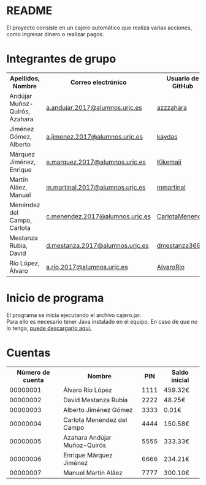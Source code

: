 # README
<p> El proyecto consiste en un cajero automático que realiza varias acciones, como ingresar dinero o realizar pagos.</p>

<h1 align="left">Integrantes de grupo</h1>
<table class="egt">
  <tr>
    <th>Apellidos, Nombre</th>
    <th>Correo electrónico</th>
    <th>Usuario de GitHub</th>
  </tr>
  <tr>
    <td>Andújar Muñoz-Quirós, Azahara</td>
    <td><a href="mailto: a.andujar.2017@alumnos.urjc.es"> a.andujar.2017@alumnos.urjc.es </a></td>
    <td><a href="https://github.com/azzzahara"> azzzahara </a></td>
  </tr>
  <tr>
    <td>Jiménez Gómez, Alberto</td>
    <td><a href="mailto: a.jimenez.2017@alumnos.urjc.es"> a.jimenez.2017@alumnos.urjc.es </a></td>
    <td><a href="https://github.com/kaydas"> kaydas </a></td></td>
  </tr>
  <tr>
    <td>Márquez Jiménez, Enrique</td>
    <td><a href="mailto: e.marquez.2017@alumnos.urjc.es"> e.marquez.2017@alumnos.urjc.es </a></td>
    <td><a href="https://github.com/Kikemaji"> Kikemaji </a></td></td>
  </tr>
    <tr>
    <td>Martín Aláez, Manuel</td>
    <td><a href="mailto: m.martinal.2017@alumnos.urjc.es"> m.martinal.2017@alumnos.urjc.es </a></td>
    <td><a href="https://github.com/mmartinal"> mmartinal </a></td></td>
  </tr>
  <tr>
    <td>Menéndez del Campo, Carlota</td>
    <td><a href="mailto: c.menendez.2017@alumnos.urjc.es"> c.menendez.2017@alumnos.urjc.es </a></td>
    <td><a href="https://github.com/CarlotaMenendez"> CarlotaMenendez </a></td></td>
  </tr>
  <tr>
    <td>Mestanza Rubia, David</td>
    <td><a href="mailto: d.mestanza.2017@alumnos.urjc.es"> d.mestanza.2017@alumnos.urjc.es </a></td>
    <td><a href="https://github.com/dmestanza369"> dmestanza369 </a></td></td>
  </tr>
  <tr>
    <td>Río López, Álvaro</td>
    <td><a href="mailto: a.rio.2017@alumnos.urjc.es"> a.rio.2017@alumnos.urjc.es </a></td>
    <td><a href="https://github.com/AlvaroRio"> AlvaroRio </a></td></td>
  </tr>
</table>
<h1 align="left">Inicio de programa</h1>
<p>El programa se inicia ejecutando el archivo cajero.jar.<br>
  Para ello es necesario tener Java instalado en el equipo. En caso de que no lo tenga, <a href="https://www.java.com/es/download/win10.jsp"> puede descargarlo aquí. </a></p>

<h1 align="left">Cuentas</h1>
<table class="egt">
  <tr>
    <th>Número de cuenta</th>
    <th>Nombre</th>
    <th>PIN</th>
    <th>Saldo inicial</th>
  </tr>
  <tr>
    <td>00000001</td>
    <td>Álvaro Río López</td>
    <td>1111</td>
    <td>459.32€</td>
  </tr>
  <tr>
    <td>00000002</td>
    <td>David Mestanza Rubia</td>
    <td>2222</td>
    <td>48.25€</td>
  </tr>
  <tr>
    <td>00000003</td>
    <td>Alberto Jiménez Gómez</td>
    <td>3333</td>
    <td>0.01€</td>
  </tr>
  <tr>
    <td>00000004</td>
    <td>Carlota Menéndez del Campo</td>
    <td>4444</td>
    <td>150.58€</td>
  </tr>
  <tr>
    <td>00000005</td>
    <td>Azahara Andújar Muñoz-Quirós</td>
    <td>5555</td>
    <td>333.33€</td>
  </tr>
  <tr>
    <td>00000006</td>
    <td>Enrique Márquez Jiménez</td>
    <td>6666</td>
    <td>234.21€</td>
  </tr>
    <tr>
    <td>00000007</td>
    <td>Manuel Martín Aláez</td>
    <td>7777</td>
    <td>300.10€</td>
  </tr>
</table>

